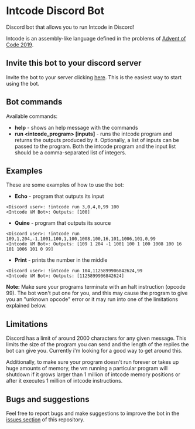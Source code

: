 # Intcode Discord Bot

Discord bot that allows you to run Intcode in Discord!

Intcode is an assembly-like language defined in the problems of [Advent of Code 2019](https://adventofcode.com/2019).


## Invite this bot to your discord server

Invite the bot to your server clicking [here](https://discordapp.com/api/oauth2/authorize?client_id=653389730813313031&permissions=124992&scope=bot). This is the easiest way to start using the bot.

## Bot commands

Available commands:

- **help** - shows an help message with the commands
- **run <intcode_program> [inputs]** - runs the intcode program and returns the outputs produced by it. Optionally, a list of inputs can be passed to the program. Both the intcode program and the input list should be a comma-separated list of integers.

## Examples

These are some examples of how to use the bot:

* **Echo** - program that outputs its input

```
<Discord user>: !intcode run 3,0,4,0,99 100
<Intcode VM Bot>: Outputs: [100]
```

* **Quine** - program that outputs its source

```
<Discord user>: !intcode run 109,1,204,-1,1001,100,1,100,1008,100,16,101,1006,101,0,99
<Intcode VM Bot>: Outputs: [109 1 204 -1 1001 100 1 100 1008 100 16 101 1006 101 0 99]
```


* **Print** - prints the number in the middle

```
<Discord user>: !intcode run 104,1125899906842624,99
<Intcode VM Bot>: Outputs: [1125899906842624]
```

**Note:** Make sure your programs terminate with an halt instruction (opcode 99). The bot won't put one for you, and this may cause the program to give you an "unknown opcode" error or it may run into one of the limitations explained below. 

## Limitations

Discord has a limit of around 2000 characters for any given message. This limits the size of the program you can send and the length of the replies the bot can give you. Currently i'm looking for a good way to get around this.

Additionally, to make sure your program doesn't run forever or takes up huge amounts of memory, the vm running a particular program will shutdown if it grows larger than 1 million of intcode memory positions or after it executes 1 million of intcode instructions.

## Bugs and suggestions

Feel free to report bugs and make suggestions to improve the bot in the [issues section](https://github.com/andrerfcsantos/intcode-discord-bot/issues) of this repository.